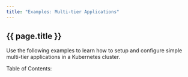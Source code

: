```yaml
---
title: "Examples: Multi-tier Applications"
---
```


## {{ page.title }} ##

Use the following examples to learn how to setup and configure simple multi-tier applications in a Kubernetes cluster.

<p>Table of Contents:</p>
<ul id="toclist"></ul>
 
<script>
$(function() {
		$('#toclist').load( location.pathname + " #gentocmultitier li" );
});
</script>
